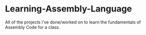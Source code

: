 # Learning-Assembly-Language
All of the projects i've done/worked on to learn the fundamentals of Assembly Code for a class.

